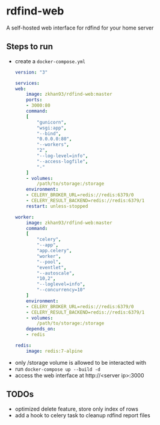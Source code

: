 # rdfind-web
A self-hosted web interface for rdfind for your home server

## Steps to run
- create a `docker-compose.yml`
    ```yml
    version: "3"

    services:
    web:
        image: zkhan93/rdfind-web:master
        ports:
        - 3000:80
        command:
        [
            "gunicorn",
            "wsgi:app",
            "--bind",
            "0.0.0.0:80",
            "--workers",
            "2",
            "--log-level=info",
            "--access-logfile",
            "-"
        ]
        - volumes:
            /path/to/storage:/storage
        environment:
        - CELERY_BROKER_URL=redis://redis:6379/0
        - CELERY_RESULT_BACKEND=redis://redis:6379/1
        restart: unless-stopped

    worker:
        image: zkhan93/rdfind-web:master
        command:
        [
            "celery",
            "--app",
            "app.celery",
            "worker",
            "--pool",
            "eventlet",
            "--autoscale",
            "10,2",
            "--loglevel=info",
            "--concurrency=10"
        ]
        environment:
        - CELERY_BROKER_URL=redis://redis:6379/0
        - CELERY_RESULT_BACKEND=redis://redis:6379/1
        - volumes:
            /path/to/storage:/storage
        depends_on:
        - redis

    redis:
        image: redis:7-alpine

    ```
- only /storage volume is allowed to be interacted with
- run `docker-compose up --build -d `
- access the web interface at http://\<server ip\>:3000

## TODOs
- optimized delete feature, store only index of rows
- add a hook to celery task to cleanup rdfind report files 